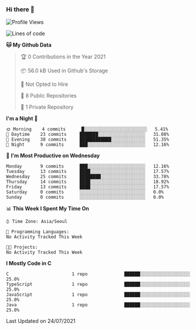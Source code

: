 

### Hi there 👋

<!--
**anf36/anf36** is a ✨ _special_ ✨ repository because its `README.md` (this file) appears on your GitHub profile.

Here are some ideas to get you started:

- 🔭 I’m currently working on ...
- 🌱 I’m currently learning ...
- 👯 I’m looking to collaborate on ...
- 🤔 I’m looking for help with ...
- 💬 Ask me about ...
- 📫 How to reach me: ...
- 😄 Pronouns: ...
- ⚡ Fun fact: ...
-->
<!--START_SECTION:waka-->
![Profile Views](http://img.shields.io/badge/Profile%20Views-0-blue)

![Lines of code](https://img.shields.io/badge/From%20Hello%20World%20I%27ve%20Written-954552%20lines%20of%20code-blue)

**🐱 My Github Data** 

> 🏆 0 Contributions in the Year 2021
 > 
> 📦 56.0 kB Used in Github's Storage 
 > 
> 🚫 Not Opted to Hire
 > 
> 📜 8 Public Repositories 
 > 
> 🔑 1 Private Repository 
 > 
**I'm a Night 🦉** 

```text
🌞 Morning    4 commits      █░░░░░░░░░░░░░░░░░░░░░░░░   5.41% 
🌆 Daytime    23 commits     ███████░░░░░░░░░░░░░░░░░░   31.08% 
🌃 Evening    38 commits     ████████████░░░░░░░░░░░░░   51.35% 
🌙 Night      9 commits      ███░░░░░░░░░░░░░░░░░░░░░░   12.16%

```
📅 **I'm Most Productive on Wednesday** 

```text
Monday       9 commits      ███░░░░░░░░░░░░░░░░░░░░░░   12.16% 
Tuesday      13 commits     ████░░░░░░░░░░░░░░░░░░░░░   17.57% 
Wednesday    25 commits     ████████░░░░░░░░░░░░░░░░░   33.78% 
Thursday     14 commits     ████░░░░░░░░░░░░░░░░░░░░░   18.92% 
Friday       13 commits     ████░░░░░░░░░░░░░░░░░░░░░   17.57% 
Saturday     0 commits      ░░░░░░░░░░░░░░░░░░░░░░░░░   0.0% 
Sunday       0 commits      ░░░░░░░░░░░░░░░░░░░░░░░░░   0.0%

```


📊 **This Week I Spent My Time On** 

```text
⌚︎ Time Zone: Asia/Seoul

💬 Programming Languages: 
No Activity Tracked This Week

🐱‍💻 Projects: 
No Activity Tracked This Week

```

**I Mostly Code in C** 

```text
C                        1 repo              ██████░░░░░░░░░░░░░░░░░░░   25.0% 
TypeScript               1 repo              ██████░░░░░░░░░░░░░░░░░░░   25.0% 
JavaScript               1 repo              ██████░░░░░░░░░░░░░░░░░░░   25.0% 
Java                     1 repo              ██████░░░░░░░░░░░░░░░░░░░   25.0%

```



 Last Updated on 24/07/2021
<!--END_SECTION:waka-->
